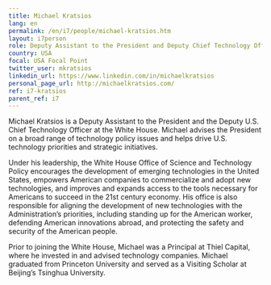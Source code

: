```yaml
---
title: Michael Kratsios
lang: en
permalink: /en/i7/people/michael-kratsios.htm
layout: i7person
role: Deputy Assistant to the President and Deputy Chief Technology Officer at the White House
country: USA
focal: USA Focal Point
twitter_user: mkratsios
linkedin_url: https://www.linkedin.com/in/michaelkratsios
personal_page_url: http://michaelkratsios.com/
ref: i7-kratsios
parent_ref: i7
---
```

Michael Kratsios is a Deputy Assistant to the President and the Deputy U.S. Chief Technology Officer at the White House. Michael advises the President on a broad range of technology policy issues and helps drive U.S. technology priorities and strategic initiatives. 

Under his leadership, the White House Office of Science and Technology Policy encourages the development of emerging technologies in the United States, empowers American companies to commercialize and adopt new technologies, and improves and expands access to the tools necessary for Americans to succeed in the 21st century economy. His office is also responsible for aligning the development of new technologies with the Administration’s priorities, including standing up for the American worker, defending American innovations abroad, and protecting the safety and security of the American people. 

Prior to joining the White House, Michael was a Principal at Thiel Capital, where he invested in and advised technology companies. Michael graduated from Princeton University and served as a Visiting Scholar at Beijing’s Tsinghua University.